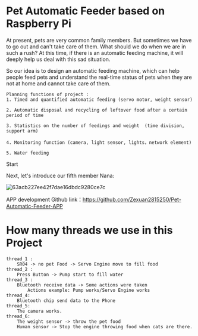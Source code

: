 # Pet Automatic Feeder based on Raspberry Pi 

At present, pets are very common family members. But sometimes we have to go out and can't take care of them. What should we do when we are in such a rush? At this time, if there is an automatic feeding machine, it will deeply help us deal with this sad situation. 

So our idea is to design an automatic feeding machine, which can help people feed pets and understand the real-time status of pets when they are not at home and cannot take care of them. 

~~~text
Planning functions of project :
1. Timed and quantified automatic feeding (servo motor, weight sensor) 

2. Automatic disposal and recycling of leftover food after a certain period of time 

3. Statistics on the number of feedings and weight  (time division, support arm)

4. Monitoring function (camera, light sensor, lights，network element)

5. Water feeding 
~~~

Start

Next, let's introduce our fifth member Nana:

![63acb227ee42f7dae16dbdc9280ce7c](https://user-images.githubusercontent.com/123122528/214158524-02986317-cb96-4dc8-90a6-3feb8eb39e0c.jpg)

APP development Github link：https://github.com/Zexuan2815250/Pet-Automatic-Feeder-APP

# How many threads we use in this Project
~~~text
thread_1 :
	SR04 -> no pet Food -> Servo Engine move to fill food
thread_2 :
	Press Button -> Pump start to fill water
thread_3 : 
	Bluetooth receive data -> Some actions were taken
		Actions example: Pump works/Servo Engine works
thread_4:
	Bluetooth chip send data to the Phone
thread_5:
	The camera works.
thread_6:
	The weight sensor -> throw the pet food
	Human sensor -> Stop the engine throwing food when cats are there.
~~~

